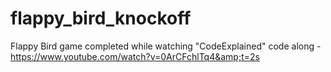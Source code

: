 # flappy_bird_knockoff
Flappy Bird game completed while watching "CodeExplained" code along - https://www.youtube.com/watch?v=0ArCFchlTq4&amp;t=2s
